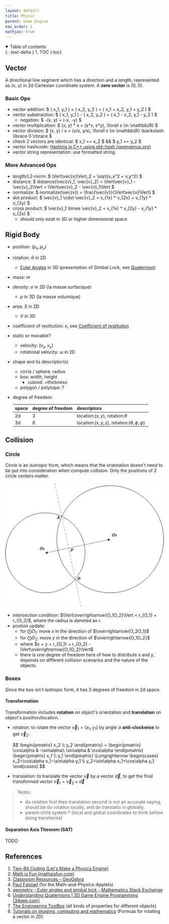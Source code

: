 ```yaml
---
layout: default
title: Physic
parent: Game Engine
nav_order: 2
mathjax: true
---
```

<details open markdown="block">
  <summary>
    Table of contents
  </summary>
  {: .text-delta }
1. TOC
{:toc}
</details>

## Vector

A directional line segment which has a direction and a length, represented as (x, y) in 2d Cartesian coordinate system.
A **zero vector** is (0, 0).

### Basic Ops

* vector addition: $ ( x_1, y_1 ) + ( x_2, y_2 ) = ( x_1 + x_2, y_1 + y_2 ) $
* vector substraction: $ ( x_1, y_1 ) - ( x_2, y_2 ) = ( x_1 - x_2, y_1 - y_2 ) $
  * negation: $ -(x, y) = (-x, -y) $
* vector multiplication: $ (x, y) \* s = (s\*x, s\*y), \forall s \in \mathbb{R} $
* vector division: $ (x, y) / s = (x/s, y/s), \forall s \in \mathbb{R} \backslash \lbrace 0 \rbrace $
* check 2 vectors are identical: $ x_1 == x_2 $ && $ y_1 == y_2 $
* vector hashcode: [Hashing in C++ using std::hash (opengenus.org)](https://iq.opengenus.org/std-hash-cpp/)
* vector string representation: use formatted string

### More Advanced Ops

* length/L2-norm: $ \Vert\vec{v}\Vert_2 = \sqrt{v_x^2 + v_y^2} $
* distance: $ distance(\vec{v}_1, \vec{v}_2) = \Vert\vec{v}_1 - \vec{v}_2\Vert = \Vert\vec{v}_2 - \vec{v}_1\Vert $
* normalize: $ normalize(\vec{v}) = \frac{\vec{v}}{\Vert\vec{v}\Vert} $
* dot product: $ \vec{v}\_1 \cdot \vec{v}\_2 = v_{1x} \* v_{2x} + v_{1y} \* v_{2y} $
* cross product: $ \vec{v}\_1 \times \vec{v}\_2 = v_{1x} \* v_{2y} - v_{1y} \* v_{2x} $
  * should only exist in 3D or higher dimensional space

## Rigid Body

* position: $(p_x, p_y)$
* rotation: $\theta$ in 2D

  * [Euler Angles](https://en.wikipedia.org/wiki/Euler_angles) in 3D (presentation of Gimbal Lock, see [Quaternion](https://en.wikipedia.org/wiki/Quaternion))
* mass: $m$
* density: $\sigma$ in 2D (la masse surfacique)

  * $\rho$ in 3D (la masse volumique)
* area: $S$ in 2D

  * $V$ in 3D
* coefficient of restitution: $e$, see [Coefficient of restitution](https://en.wikipedia.org/wiki/Coefficient_of_restitution)
* static or movable?

  * velocity: $(v_x, v_y)$
  * rotational velocity: $\omega$ in 2D
* shape and its descriptor(s)

  * circle / sphere: radius
  * box: width, height
    * cuboid: +thickness
  * polygon / polytope: ?
* degree of freedom:


  | space | degree of freedom | descriptors                                             |
  | ------- | ------------------- | --------------------------------------------------------- |
  | 2d    | 3                 | location:($x,y$), rotation:$\theta$                     |
  | 3d    | 6                 | location:($x, y, z$), rotation:($\theta, \phi, \psi$)  |

## Collision

### Circle

Circle is an isotropic form, which means that the orientation doesn't need to be put into consideration when compute collision.
Only the positions of 2 circle centers matter.

![image.png](./assets/image.png)

* intersection condition: $\Vert\overrightarrow{O_1O_2}\Vert < r_{O_1} + r_{O_2}$, where the radius is denoted as $r$.
* postion update:
  * for $\bigodot O_1$: move $x$ in the direction of $\overrightarrow{O_2O_1}$
  * for $\bigodot O_2$: move $y$ in the direction of $\overrightarrow{O_1O_2}$
  * where $x + y = r_{O_1} + r_{O_2} - \Vert\overrightarrow{O_1O_2}\Vert$
  * there is one degree of freedom here of how to distribute $x$ and $y$, depends on different collision scenarios and the nature of the objects.

### Boxes

Since the box isn't isotropic form, it has 3 degrees of freedom in 2d space.

#### Transformation

Transformation includes **rotation** on object's orientation and **translation** on object's position/location.

* rotation: to rotate the vector $\vec{v}_1 = (x_1, y_1)$ by angle $\alpha$ **anti-clockwise** to get $\vec{v}_2$:

  <div>$$
  \begin{pmatrix} 
  x_2 \\ y_2
  \end{pmatrix} 
  = 
  \begin{pmatrix}
  \cos\alpha & -\sin\alpha\\
  \sin\alpha & \cos\alpha
  \end{pmatrix}
  \begin{pmatrix}
  x_1 \\ y_1 
  \end{pmatrix}
  \Longrightarrow
  \begin{cases}
  x_2=\cos\alpha x_1−\sin\alpha y_1 \\
  y_2=\sin\alpha x_1+\cos\alpha y_1
  \end{cases}
  $$</div>
* translation: to translate the vector $\vec{v}$ by a vector $\vec{d}$, to get the final transformed vector $\vec{v}_t = \vec{v}_2 + \vec{d}$

> Notes:
>
> * do rotation first then translation second is not an accurate saying, should be do rotation locally, and do translatio in globally.
> * parent-child system ? (local and global coordinates to think before doing transforms)

#### Separation Axis Theorem (SAT)

TODO

## References

1. [Two-Bit Coding (Let's Make a Physics Engine)](https://youtube.com/playlist?list=PLSlpr6o9vURwq3oxVZSimY8iC-cdd3kIs)
2. [Math is Fun (mathsisfun.com)](https://www.mathsisfun.com/)
3. [Classroom Resources – GeoGebra](https://www.geogebra.org/materials)
4. [Paul Falstad](https://falstad.com/) (for the Math-and-Physics-Applets)
5. [geometry - Euler angles and gimbal lock - Mathematics Stack Exchange](https://math.stackexchange.com/questions/8980/euler-angles-and-gimbal-lock)
6. [Understanding Quaternions \| 3D Game Engine Programming (3dgep.com)](https://www.3dgep.com/understanding-quaternions/)
7. [The Engineering ToolBox](https://www.engineeringtoolbox.com/index.html) (all kinds of properties for different objects)
8. [Tutorials on imaging, computing and mathematics](https://matthew-brett.github.io/teaching/index.html) (Formula for rotating a vector in 2D)
